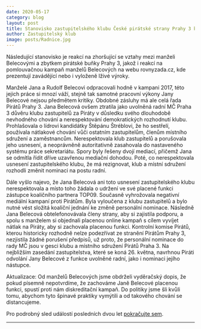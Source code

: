 ```yaml
---
date: 2020-05-17
category: blog
layout: post
title: Stanovisko zastupitelského klubu České pirátské strany Prahy 3 k odvolání radní Jany Belecové
author: Zastupitelský klub
image: posts/Radnice.jpg
---
```


Následující stanovisko je reakcí na zhoršující se vztahy mezi manželi Belecovými a zbytkem pirátské buňky Prahy 3, jakož i reakcí na pomlouvačnou kampaň manželů Belecových na webu rovnyzada.cz, kde prezentují zavádějící nebo i vyloženě lživé výroky.

Manželé Jana a Rudolf Belecovi odpracovali hodně v kampani 2017, této jejich práce si mnozí váží, stejně tak samotné pracovní výkony Jany Belecové nejsou předmětem kritiky. Obdobné zásluhy má ale celá řada Pirátů Prahy 3. Jana Belecová ovšem ztratila jako uvolněná radní MČ Praha 3 důvěru klubu zastupitelů za Piráty v důsledku svého dlouhodobě nevhodného chování a nerespektování demokratických rozhodnutí klubu. Prohlašovala o lídrovi kandidátky Štěpánu Štréblovi, že ho sestřelí, používala nátlakové chování vůči ostatním zastupitelům, členům místního sdružení a zaměstnancům. Nerespektovala klub zastupitelů a porušovala jeho usnesení, a neoprávněně autoritativně zasahovala do nastaveného systému práce sekretariátu. Spory byly řešeny dvojí mediací, přičemž Jana se odmítla řídit dříve uzavřenou mediační dohodou. Poté, co nerespektovala usnesení zastupitelského klubu, že má rezignovat, klub a místní sdružení rozhodli změnit nominaci na postu radní.
 
Dále vyšlo najevo, že Jana Belecová ani toto usnesení zastupitelského klubu nerespektovala a místo toho žádala o udržení ve své placené funkci zástupce koaličního partnera TOP09. Současně vyhrožovala negativní mediální kampaní proti Pirátům. Byla vyloučena z klubu zastupitelů a bylo nutné vést složitá koaliční jednání ke změně personální nominace. Následně Jana Belecová obtelefonovávala členy strany, aby si zajistila podporu, a spolu s manželem si objednali placenou online kampaň s cílem vyvíjet nátlak na Piráty, aby si zachovala placenou funkci. Kontrolní komise Pirátů, kterou historicky rozhodně nelze podezřívat ze stranění Pirátům Prahy 3, nezjistila žádné porušení předpisů, už proto, že personální nominace do rady MČ jsou v gesci klubu a místního sdružení Pirátů Praha 3. Na nejbližším zasedání zastupitelstva, které se koná 26. května, navrhnou Piráti odvolání Jany Belecové z funkce uvolněné radní, jako i nominaci jejího nástupce.

Aktualizace: Od manželů Belecových jsme obdrželi vyděračský dopis, že pokud písemně nepotvrdíme, že zachováme Janě Belecové placenou funkci, spustí proti nám diskreditační kampaň. Do politiky jsme šli kvůli tomu, abychom tyto špinavé praktiky vymýtili a od takového chování se distancujeme.

Pro podrobný sled událostí posledních dvou let [pokračujte sem](https://praha3.pirati.cz/aktuality/chronologie-vyvoje-2018.html).

- - -
